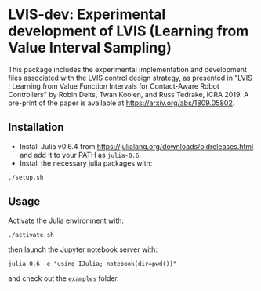 # LVIS-dev: Experimental development of LVIS (Learning from Value Interval Sampling)

This package includes the experimental implementation and development files associated with the LVIS control design strategy, as presented in "LVIS : Learning from Value Function Intervals for Contact-Aware Robot Controllers" by Robin Deits, Twan Koolen, and Russ Tedrake, ICRA 2019. A pre-print of the paper is available at <https://arxiv.org/abs/1809.05802>.

## Installation

* Install Julia v0.6.4 from <https://julialang.org/downloads/oldreleases.html> and add it to your PATH as `julia-0.6`.
* Install the necessary julia packages with:

```
./setup.sh
```

## Usage

Activate the Julia environment with:

    ./activate.sh

then launch the Jupyter notebook server with:

    julia-0.6 -e "using IJulia; notebook(dir=pwd())"

and check out the `examples` folder.


